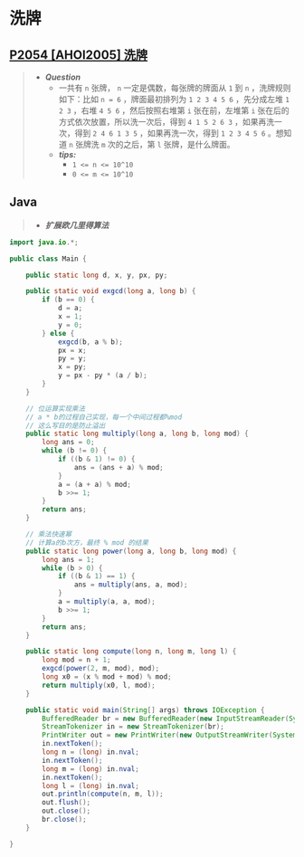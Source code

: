 # 洗牌

## [P2054 [AHOI2005] 洗牌](https://www.luogu.com.cn/problem/P2054)

> - ***Question***
>   - 一共有 `n` 张牌， `n` 一定是偶数，每张牌的牌面从 `1` 到 `n` ，洗牌规则如下：比如 `n = 6` ，牌面最初排列为 `1 2 3 4 5 6` ，先分成左堆 `1 2 3` ，右堆 `4 5 6` ，然后按照右堆第 `i` 张在前，左堆第 `i` 张在后的方式依次放置，所以洗一次后，得到 `4 1 5 2 6 3` ，如果再洗一次，得到 `2 4 6 1 3 5` ，如果再洗一次，得到 `1 2 3 4 5 6` 。想知道 `n` 张牌洗 `m` 次的之后，第 `l` 张牌，是什么牌面。
>   - ***tips:***
>     - `1 <= n <= 10^10`
>     - `0 <= m <= 10^10`

## Java

> - ***扩展欧几里得算法***

```java
import java.io.*;

public class Main {

    public static long d, x, y, px, py;

    public static void exgcd(long a, long b) {
        if (b == 0) {
            d = a;
            x = 1;
            y = 0;
        } else {
            exgcd(b, a % b);
            px = x;
            py = y;
            x = py;
            y = px - py * (a / b);
        }
    }

    // 位运算实现乘法
    // a * b的过程自己实现，每一个中间过程都%mod
    // 这么写目的是防止溢出
    public static long multiply(long a, long b, long mod) {
        long ans = 0;
        while (b != 0) {
            if ((b & 1) != 0) {
                ans = (ans + a) % mod;
            }
            a = (a + a) % mod;
            b >>= 1;
        }
        return ans;
    }

    // 乘法快速幂
    // 计算a的b次方，最终 % mod 的结果
    public static long power(long a, long b, long mod) {
        long ans = 1;
        while (b > 0) {
            if ((b & 1) == 1) {
                ans = multiply(ans, a, mod);
            }
            a = multiply(a, a, mod);
            b >>= 1;
        }
        return ans;
    }

    public static long compute(long n, long m, long l) {
        long mod = n + 1;
        exgcd(power(2, m, mod), mod);
        long x0 = (x % mod + mod) % mod;
        return multiply(x0, l, mod);
    }

    public static void main(String[] args) throws IOException {
        BufferedReader br = new BufferedReader(new InputStreamReader(System.in));
        StreamTokenizer in = new StreamTokenizer(br);
        PrintWriter out = new PrintWriter(new OutputStreamWriter(System.out));
        in.nextToken();
        long n = (long) in.nval;
        in.nextToken();
        long m = (long) in.nval;
        in.nextToken();
        long l = (long) in.nval;
        out.println(compute(n, m, l));
        out.flush();
        out.close();
        br.close();
    }

}
```
